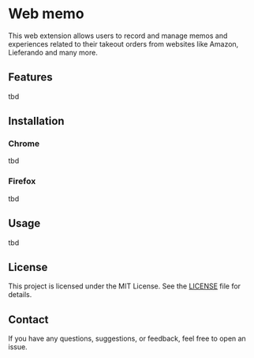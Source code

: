 # Web memo

This web extension allows users to record and manage memos and experiences related to their takeout orders from websites like Amazon, Lieferando and many more.

## Features

tbd

## Installation

### Chrome

tbd

### Firefox

tbd

## Usage

tbd

## License

This project is licensed under the MIT License. See the [LICENSE](LICENSE) file for details.

## Contact

If you have any questions, suggestions, or feedback, feel free to open an issue.
